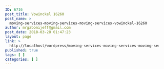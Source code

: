```yaml
---
ID: 6716
post_title: Vowinckel 16260
post_name: >
  moving-services-moving-services-moving-services-vowinckel-16260
author: mrgabonijeff@gmail.com
post_date: 2018-03-28 01:47:23
layout: page
link: >
  http://localhost/wordpress/moving-services-moving-services-moving-services-vowinckel-16260/
published: true
tags: [ ]
categories: [ ]
---
```

